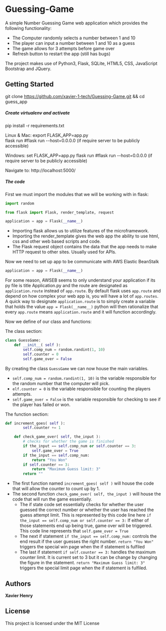# Guessing-Game

A simple Number Guessing Game web application which provides the following functionality:  
- The Computer randomly selects a number between 1 and 10  
- The player can input a number between 1 and 10 as a guess  
- The game allows for 3 attempts before game over 
- Refresh button to restart the app (still has bugs)  

The project makes use of Python3, Flask, SQLite, HTML5, CSS, JavaScript Bootstrap and JQuery.

## Getting Started

git clone https://github.com/xavier-1-tech/Guessing-Game.git && cd guess_app

##### Create virtualenv and activate

pip install -r requirements.txt

Linux & Mac:
export FLASK_APP=app.py  
flask run  #flask run --host=0.0.0.0 (if require server to be publicly accessible)  

Windows:
set FLASK_APP=app.py
flask run  #flask run --host=0.0.0.0 (if require server to be publicly accessible) 

Navigate to: http://localhost:5000/

##### The code

First we must import the modules that we will be working with in flask:
```python
import random

from flask import Flask, render_template, request

application = app = Flask(__name__)
```
- Importing flask allows us to utilize features of the microframework.
- Importing the render_template gives the web app the ability to use html, css and other web based scripts and code.
- The Flask request object contains the data that the app needs to make HTTP request to other sites. Usually used for APIs.

Now we need to set up app to be communicate with AWS Elastic BeanStalk
```python
application = app = Flask(__name__)
```
For some reason, AWSEB seems to only understand your application if its py file is title Application.py and the route are designated as `application.route` instead of `app.route`. By default flask uses `app.route` and depend on how complex your web app is, you will have a lot of `app.routes`. A quick way to designate `application.route` is to simply create a variable that holds the value `app = Flask(__name__)` python will then rationalize that every `app.route` means `application.route` and it will function accordingly.

Now we define of our class and functions:

The class section:
```python
class GuessGame:
    def __init__( self ):
        self.comp_num = random.randint(1, 10)
        self.counter = 0
        self.game_over = False
```

By creating the class `GuessGame` we can now house the main variables.
- `self.comp_num = random.randint(1, 10)` is the variable responsible for the random number that the computer will pick.
- `elf.counter = 0` is the variable responsible for counting the players attempts.
- `self.game_over = False` is the variable responsible for checking to see if the player has failed or won.

The function section:
```python
def increment_goes( self ):
        self.counter += 1

    def check_game_over( self, the_input ):
        # checks for whether the game is finished
        if the_input == self.comp_num or self.counter == 3:
            self.game_over = True
        if the_input == self.comp_num:
            return "You Won"
        if self.counter == 3:
            return "Maximum Guess limit: 3"
        return ""
``` 

- The first function named `increment_goes( self )` will house the code that will allow the counter to count up by 1.
- The second function `check_game_over( self, the_input )` will house the code that will run the game essentially.
  - The if state code set essentially checks for whether the user guessed the correct number or whether the user has reached the guess attempt limit. This is represented by this code line here `if the_input == self.comp_num or self.counter == 3:` If either of those statements end up being true, game over will be triggered. This code line represents that `self.game_over = True`
  - The next if statement `if the_input == self.comp_num:` controls the end result if the user guesses the right number. `return "You Won"` triggers the special win page when the if statement is fulfiled
  - The last if statement `if self.counter == 3:` handles the maximum counter limit. It is current set to 3 but it can be change by changing the figure in the statement. `return "Maximum Guess limit: 3"` triggers the special limit page when the if statement is fulfiled. 


## Authors

**Xavier Henry**

## License

This project is licensed under the MIT License
